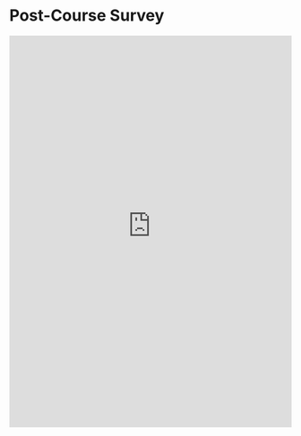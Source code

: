 # Post-Course Survey

<iframe title="Post-Course Survey" src="https://wwlcoursesurveys.azurewebsites.net?surveyId=2071" marginwidth="0" marginheight="0" scrolling="yes" frameborder="0" width="100%" height="700">
</iframe>